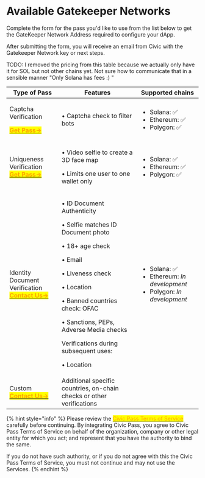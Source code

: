 # Available Gatekeeper Networks

Complete the form for the pass you'd like to use from the list below to get the GateKeeper Network Address required to configure your dApp.

After submitting the form, you will receive an email from Civic with the Gatekeeper Network key or next steps.

TODO: I removed the pricing from this table because we actually only have it for SOL but not other chains yet. Not sure how to communicate that in a sensible manner "Only Solana has fees :) "

| Type of Pass                                                                                                                                                                                                                        | Features                                                                                                                                                                                                                                                                                                       | Supported chains                                                                                                                                                                                                                                                                  |
| ----------------------------------------------------------------------------------------------------------------------------------------------------------------------------------------------------------------------------------- | -------------------------------------------------------------------------------------------------------------------------------------------------------------------------------------------------------------------------------------------------------------------------------------------------------------- | --------------------------------------------------------------------------------------------------------------------------------------------------------------------------------------------------------------------------------------------------------------------------------- |
| <p>Captcha Verification </p><p><a href="https://share.hsforms.com/1OElIx6SpTjChCq9EZa4-Fwbzn0a"><mark style="color:orange;"><strong>Get Pass-></strong></mark></a><mark style="color:orange;"></mark></p>                           | • Captcha check to filter bots                                                                                                                                                                                                                                                                                 | <ul><li>Solana: <span data-gb-custom-inline data-tag="emoji" data-code="2705">✅</span></li><li>Ethereum: <span data-gb-custom-inline data-tag="emoji" data-code="2705">✅</span></li><li>Polygon: <span data-gb-custom-inline data-tag="emoji" data-code="2705">✅</span></li></ul> |
| <p>Uniqueness Verification <br><a href="https://share.hsforms.com/1NhExhEX0Sf6NLptdGi4cAwbzn0a"><mark style="color:orange;"><strong>Get Pass-></strong></mark></a><mark style="color:orange;"><strong></strong></mark></p>          | <p>• Video selfie to create a 3D face map </p><p>• Limits one user to one wallet only</p>                                                                                                                                                                                                                      | <ul><li>Solana: <span data-gb-custom-inline data-tag="emoji" data-code="2705">✅</span></li><li>Ethereum: <span data-gb-custom-inline data-tag="emoji" data-code="2705">✅</span></li><li>Polygon: <span data-gb-custom-inline data-tag="emoji" data-code="2705">✅</span></li></ul> |
| <p>Identity Document Verification <br><a href="https://share.hsforms.com/1Z4QgWNh0RN2-81jJDcrN2Qbzn0a"><mark style="color:orange;"><strong>Contact Us-></strong></mark></a><mark style="color:orange;"><strong></strong></mark></p> | <p>• ID Document Authenticity </p><p>• Selfie matches ID Document photo</p><p>• 18+ age check</p><p>• Email</p><p>• Liveness check</p><p>• Location</p><p>• Banned countries check: OFAC</p><p>• Sanctions, PEPs, Adverse Media checks</p><p></p><p>Verifications during subsequent uses:</p><p>• Location</p> | <ul><li>Solana: <span data-gb-custom-inline data-tag="emoji" data-code="2705">✅</span></li><li>Ethereum: <em>In development</em></li><li>Polygon: <em>In development</em></li></ul>                                                                                               |
| <p>Custom <br><a href="https://share.hsforms.com/1NvBk0zfyR3aWcMosBxJETQbzn0a"><mark style="color:orange;"><strong>Contact Us-></strong></mark></a><mark style="color:orange;"></mark></p>                                          | Additional specific countries, on-chain checks or other verifications                                                                                                                                                                                                                                          |                                                                                                                                                                                                                                                                                   |

{% hint style="info" %}
Please review the [<mark style="color:orange;">Civic Pass Terms of Service</mark>](https://www.civic.com/legal/terms-of-service-civic-pass-v1/) <mark style="color:orange;"></mark> carefully before continuing. By integrating Civic Pass, you agree to Civic Pass Terms of Service on behalf of the organization, company or other legal entity for which you act; and represent that you have the authority to bind the same.

If you do not have such authority, or if you do not agree with this the Civic Pass Terms of Service, you must not continue and may not use the Services.
{% endhint %}
